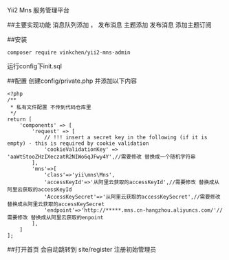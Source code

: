 Yii2 Mns 服务管理平台

##主要实现功能
消息队列添加 ， 发布消息
主题添加 发布消息
添加主题订阅

##安装 
```
composer require vinkchen/yii2-mns-admin
```
运行config下init.sql

##配置
创建config/private.php 并添加以下内容 
```
<?php
/**
 * 私有文件配置 不传到代码仓库里
 */
return [
    'components' => [
        'request' => [
            // !!! insert a secret key in the following (if it is empty) - this is required by cookie validation
            'cookieValidationKey' => 'aaWtStooZHzIXeczatR2NIWo6qJFwy4Y',//需要修改 替换成一个随机字符串
        ],
        'mns'=>[
            'class'=>'yii\mns\Mns',
            'accessKeyId'=>'从阿里云获取的accessKeyId',//需要修改 替换成从阿里云获取的accessKeyId
            'AccessKeySecret'=>'从阿里云获取的accessKeySecret',//需要修改 替换成从阿里云获取的accessKeySecret
            'endpoint'=>'http://*****.mns.cn-hangzhou.aliyuncs.com/'//需要修改 替换成从阿里云获取的enpoint
        ],
    ]
];
```
##打开首页 会自动跳转到 site/register 注册初始管理员


